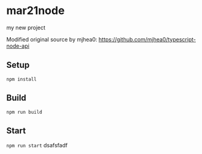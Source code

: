 # mar21node

my new project

Modified original source by mjhea0: https://github.com/mjhea0/typescript-node-api

## Setup

`npm install`

## Build

`npm run build`

## Start

`npm run start`
dsafsfadf
